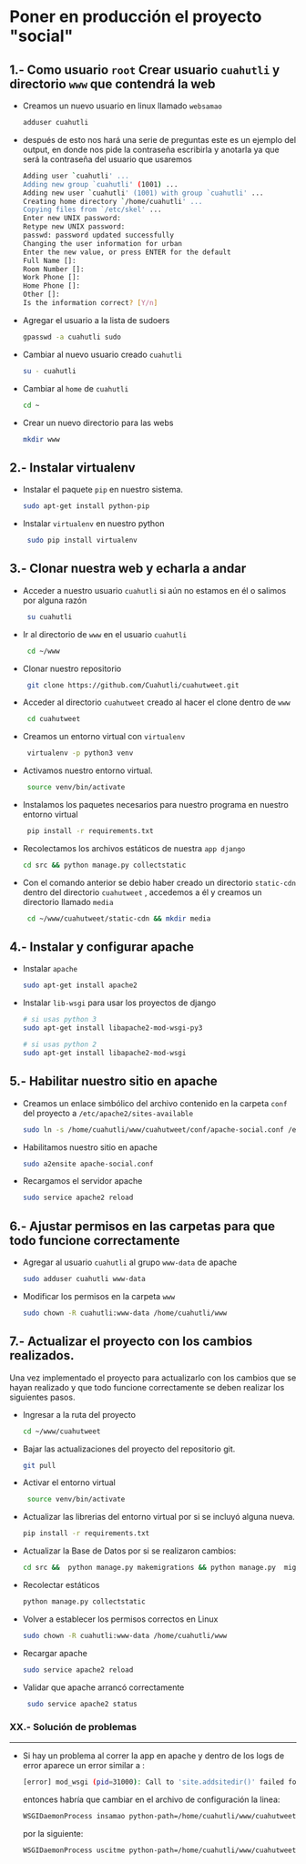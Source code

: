# Poner en producción el proyecto "social"

## 1.- Como usuario `root` Crear usuario `cuahutli` y directorio `www` que contendrá la web
- Creamos un nuevo usuario en linux llamado `websamao` 
    ```sh
    adduser cuahutli
    ```

- después de esto nos hará una serie de preguntas este es un ejemplo del output, en donde nos pide la contraseña escribirla y anotarla ya que será la contraseña del usuario que usaremos
    ```sh
    Adding user `cuahutli' ...
    Adding new group `cuahutli' (1001) ...
    Adding new user `cuahutli' (1001) with group `cuahutli' ...
    Creating home directory `/home/cuahutli' ...
    Copying files from `/etc/skel' ...
    Enter new UNIX password:
    Retype new UNIX password:
    passwd: password updated successfully
    Changing the user information for urban
    Enter the new value, or press ENTER for the default
    Full Name []:
    Room Number []:
    Work Phone []:
    Home Phone []:
    Other []:
    Is the information correct? [Y/n]
    ```

- Agregar el usuario a la lista de sudoers
    ```sh
    gpasswd -a cuahutli sudo
    ```
    
- Cambiar al nuevo usuario creado `cuahutli`
    ```sh
    su - cuahutli
    ```

- Cambiar al `home` de `cuahutli`
    ```sh
    cd ~
    ```

- Crear un nuevo directorio para las webs
    ```sh
    mkdir www
    ```
    
## 2.- Instalar virtualenv

- Instalar el paquete `pip` en nuestro sistema.
 
    ```sh
    sudo apt-get install python-pip
    ```
   
- Instalar `virtualenv` en nuestro python
   ```sh
    sudo pip install virtualenv
    ```   
    
## 3.- Clonar nuestra web y echarla a andar

- Acceder a nuestro usuario `cuahutli` si aún no estamos en él o salimos por alguna razón
   ```sh
    su cuahutli
    ```
    
- Ir al directorio de `www` en el usuario `cuahutli`
   
   ```sh
    cd ~/www
    ```

- Clonar nuestro repositorio
   ```sh
    git clone https://github.com/Cuahutli/cuahutweet.git
    ```

- Acceder al directorio `cuahutweet` creado al hacer el clone dentro de `www`
   ```sh
    cd cuahutweet
    ```
    
- Creamos un entorno virtual con `virtualenv`
   ```sh
    virtualenv -p python3 venv
    ```
 
- Activamos nuestro entorno virtual.
   ```sh
    source venv/bin/activate
    ```
    
- Instalamos los paquetes necesarios para nuestro programa en nuestro entorno virtual
   ```sh
    pip install -r requirements.txt
    ```

- Recolectamos los archivos estáticos de nuestra `app django`
    ```sh
    cd src && python manage.py collectstatic
    ```
    
-  Con el comando anterior se debio haber creado un directorio `static-cdn` dentro del directorio `cuahutweet` , accedemos a él y creamos un directorio llamado `media`
   ```sh
    cd ~/www/cuahutweet/static-cdn && mkdir media
    ```
    

## 4.- Instalar y configurar apache

- Instalar `apache`

    ```sh
    sudo apt-get install apache2
    ```

- Instalar `lib-wsgi` para usar los proyectos de django
    ```sh
    # si usas python 3
    sudo apt-get install libapache2-mod-wsgi-py3
    
    # si usas python 2
    sudo apt-get install libapache2-mod-wsgi
    ```    
    
## 5.- Habilitar nuestro sitio en apache

- Creamos un enlace simbólico del archivo contenido en la carpeta `conf` del proyecto a `/etc/apache2/sites-available`
    ```sh
    sudo ln -s /home/cuahutli/www/cuahutweet/conf/apache-social.conf /etc/apache2/sites-available/
    ```
    
- Habilitamos nuestro sitio en apache
    ```sh
    sudo a2ensite apache-social.conf
    ```
- Recargamos el servidor apache
    ```sh
    sudo service apache2 reload
    ```    

## 6.- Ajustar permisos en las carpetas para que todo funcione correctamente

- Agregar al usuario `cuahutli` al grupo `www-data` de apache
    ```sh
    sudo adduser cuahutli www-data
    ```

- Modificar los permisos en la carpeta `www`
    ```sh
    sudo chown -R cuahutli:www-data /home/cuahutli/www
    ```

## 7.- Actualizar el proyecto con los cambios realizados.
    
Una vez implementado el proyecto para actualizarlo con los cambios que se hayan realizado y que todo funcione correctamente se deben realizar los siguientes pasos.

- Ingresar a la ruta del proyecto
    ```sh
    cd ~/www/cuahutweet
    ```
    
- Bajar las actualizaciones del proyecto del repositorio git.
    ```sh
    git pull
    ```

- Activar el entorno virtual
   ```sh
    source venv/bin/activate
    ```
    
- Actualizar las librerias del entorno virtual por si se incluyó alguna nueva.
    ```sh
    pip install -r requirements.txt
    ```
    
- Actualizar la Base de Datos por si se realizaron cambios:
    ```sh
    cd src &&  python manage.py makemigrations && python manage.py  migrate
    ```

- Recolectar estáticos
    ```sh
    python manage.py collectstatic
    ```

- Volver a establecer los permisos correctos en Linux
    ```sh
    sudo chown -R cuahutli:www-data /home/cuahutli/www
    ```

- Recargar apache
    ```sh
    sudo service apache2 reload
    ```

- Validar que apache arrancó correctamente
   ```sh
    sudo service apache2 status
    ```
    
     
### XX.- Solución de problemas

----   

- Si hay un problema al correr la app en apache y dentro de los logs de error aparece un error similar a :
    ```sh
    [error] mod_wsgi (pid=31000): Call to 'site.addsitedir()' failed for '(null)', stopping.
    ```

    entonces habría que cambiar en el archivo de configuración la linea:
    
    ```sh
    WSGIDaemonProcess insamao python-path=/home/cuahutli/www/cuahutweet/src/:/home/cuahutli/www/cuahutweet/venv/lib/python3.5/site-packages
    ```
    
    por la siguiente:

    ```sh
    WSGIDaemonProcess uscitme python-path=/home/cuahutli/www/cuahutweet/src/ python-home=/home/cuahutli/www/cuahutweet/venv/lib/python3.5/site-packages
    ```